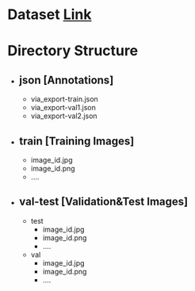 # Dataset [Link]()
# Directory Structure
- ## json [Annotations]
  - via_export-train.json
  - via_export-val1.json
  - via_export-val2.json
- ## train [Training Images]
  - image_id.jpg
  - image_id.png
  - ....
- ## val-test [Validation&Test Images]
  - test
    - image_id.jpg
    - image_id.png
    - ....
  - val
    - image_id.jpg
    - image_id.png
    - ....

